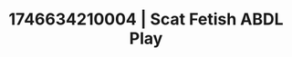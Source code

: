 ---
categories:
- Spiritual kink
- AI-generated
- Obedience kink
- Lingerie worship
- ASMR
- Caressing curves
- Cosplay
- 3D erotic games
image: /assets/images/1746634210004.jpg
layout: post
seo:
  description: Featured content with premium ABDL Play, Scat Fetish. HD images available.
  keywords: ABDL Play, Scat Fetish
  og_image: /assets/images/1746634210004.jpg
  schema_type: VisualArtwork
tags:
- '#1746634210004'
- Scat Fetish
- ABDL Play
title: 1746634210004 | Scat Fetish ABDL Play
---